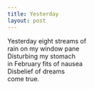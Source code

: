 ```yaml
---
title: Yesterday
layout: post
---
```


Yesterday eight streams of  
rain on my window pane  
Disturbing my stomach  
in February fits of nausea  
Disbelief of dreams  
come true.  
